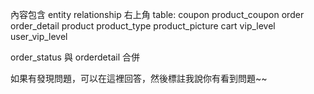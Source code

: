 內容包含 entity relationship 右上角
table:
coupon
product_coupon
order
order_detail
product
product_type
product_picture
cart
vip_level
user_vip_level


order_status 與 orderdetail 合併

如果有發現問題，可以在這裡回答，然後標註我說你有看到問題~~
